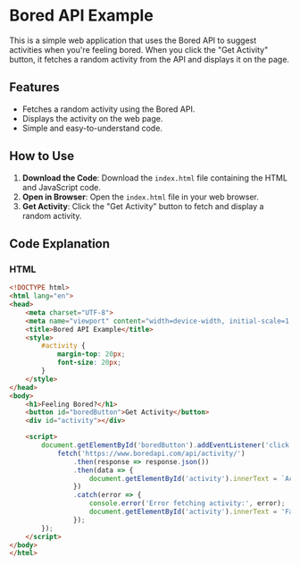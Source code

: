 # Bored API Example

This is a simple web application that uses the Bored API to suggest activities when you're feeling bored. When you click the "Get Activity" button, it fetches a random activity from the API and displays it on the page.

## Features

- Fetches a random activity using the Bored API.
- Displays the activity on the web page.
- Simple and easy-to-understand code.

## How to Use

1. **Download the Code**: Download the `index.html` file containing the HTML and JavaScript code.
2. **Open in Browser**: Open the `index.html` file in your web browser.
3. **Get Activity**: Click the "Get Activity" button to fetch and display a random activity.

## Code Explanation

### HTML

```html
<!DOCTYPE html>
<html lang="en">
<head>
    <meta charset="UTF-8">
    <meta name="viewport" content="width=device-width, initial-scale=1.0">
    <title>Bored API Example</title>
    <style>
        #activity {
            margin-top: 20px;
            font-size: 20px;
        }
    </style>
</head>
<body>
    <h1>Feeling Bored?</h1>
    <button id="boredButton">Get Activity</button>
    <div id="activity"></div>

    <script>
        document.getElementById('boredButton').addEventListener('click', function() {
            fetch('https://www.boredapi.com/api/activity/')
                .then(response => response.json())
                .then(data => {
                    document.getElementById('activity').innerText = `Activity: ${data.activity}`;
                })
                .catch(error => {
                    console.error('Error fetching activity:', error);
                    document.getElementById('activity').innerText = 'Failed to fetch activity. Please try again.';
                });
        });
    </script>
</body>
</html>
